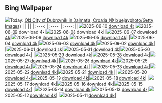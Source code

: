 ## Bing Wallpaper
![](./wallpaper/2025-06-10.jpg)Today: [Old City of Dubrovnik in Dalmatia, Croatia (© bluejayphoto/Getty Images)](./wallpaper/2025-06-10.jpg)
|      |      |      |
| :----: | :----: | :----: |
|![](./wallpaper/2025-06-10_sm.jpg)2025-06-10 [download 4k](./wallpaper/2025-06-10.jpg)|![](./wallpaper/2025-06-09_sm.jpg)2025-06-09 [download 4k](./wallpaper/2025-06-09.jpg)|![](./wallpaper/2025-06-08_sm.jpg)2025-06-08 [download 4k](./wallpaper/2025-06-08.jpg)|
|![](./wallpaper/2025-06-07_sm.jpg)2025-06-07 [download 4k](./wallpaper/2025-06-07.jpg)|![](./wallpaper/2025-06-06_sm.jpg)2025-06-06 [download 4k](./wallpaper/2025-06-06.jpg)|![](./wallpaper/2025-06-05_sm.jpg)2025-06-05 [download 4k](./wallpaper/2025-06-05.jpg)|
|![](./wallpaper/2025-06-04_sm.jpg)2025-06-04 [download 4k](./wallpaper/2025-06-04.jpg)|![](./wallpaper/2025-06-03_sm.jpg)2025-06-03 [download 4k](./wallpaper/2025-06-03.jpg)|![](./wallpaper/2025-06-02_sm.jpg)2025-06-02 [download 4k](./wallpaper/2025-06-02.jpg)|
|![](./wallpaper/2025-06-01_sm.jpg)2025-06-01 [download 4k](./wallpaper/2025-06-01.jpg)|![](./wallpaper/2025-05-31_sm.jpg)2025-05-31 [download 4k](./wallpaper/2025-05-31.jpg)|![](./wallpaper/2025-05-30_sm.jpg)2025-05-30 [download 4k](./wallpaper/2025-05-30.jpg)|
|![](./wallpaper/2025-05-29_sm.jpg)2025-05-29 [download 4k](./wallpaper/2025-05-29.jpg)|![](./wallpaper/2025-05-28_sm.jpg)2025-05-28 [download 4k](./wallpaper/2025-05-28.jpg)|![](./wallpaper/2025-05-27_sm.jpg)2025-05-27 [download 4k](./wallpaper/2025-05-27.jpg)|
|![](./wallpaper/2025-05-26_sm.jpg)2025-05-26 [download 4k](./wallpaper/2025-05-26.jpg)|![](./wallpaper/2025-05-25_sm.jpg)2025-05-25 [download 4k](./wallpaper/2025-05-25.jpg)|![](./wallpaper/2025-05-24_sm.jpg)2025-05-24 [download 4k](./wallpaper/2025-05-24.jpg)|
|![](./wallpaper/2025-05-23_sm.jpg)2025-05-23 [download 4k](./wallpaper/2025-05-23.jpg)|![](./wallpaper/2025-05-22_sm.jpg)2025-05-22 [download 4k](./wallpaper/2025-05-22.jpg)|![](./wallpaper/2025-05-21_sm.jpg)2025-05-21 [download 4k](./wallpaper/2025-05-21.jpg)|
|![](./wallpaper/2025-05-20_sm.jpg)2025-05-20 [download 4k](./wallpaper/2025-05-20.jpg)|![](./wallpaper/2025-05-19_sm.jpg)2025-05-19 [download 4k](./wallpaper/2025-05-19.jpg)|![](./wallpaper/2025-05-18_sm.jpg)2025-05-18 [download 4k](./wallpaper/2025-05-18.jpg)|
|![](./wallpaper/2025-05-17_sm.jpg)2025-05-17 [download 4k](./wallpaper/2025-05-17.jpg)|![](./wallpaper/2025-05-16_sm.jpg)2025-05-16 [download 4k](./wallpaper/2025-05-16.jpg)|![](./wallpaper/2025-05-15_sm.jpg)2025-05-15 [download 4k](./wallpaper/2025-05-15.jpg)|
|![](./wallpaper/2025-05-14_sm.jpg)2025-05-14 [download 4k](./wallpaper/2025-05-14.jpg)|![](./wallpaper/2025-05-13_sm.jpg)2025-05-13 [download 4k](./wallpaper/2025-05-13.jpg)|![](./wallpaper/2025-05-12_sm.jpg)2025-05-12 [download 4k](./wallpaper/2025-05-12.jpg)|
|![](./wallpaper/2025-05-11_sm.jpg)2025-05-11 [download 4k](./wallpaper/2025-05-11.jpg)|